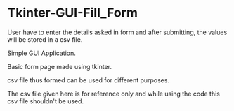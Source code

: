 # Tkinter-GUI-Fill_Form
User have to enter the details asked in form and after submitting, the values will be stored in a csv file.

Simple GUI Application.

Basic form page made using tkinter.

csv file thus formed can be used for different purposes.

The csv file given here is for reference only and while using the code this csv file shouldn't be used.
